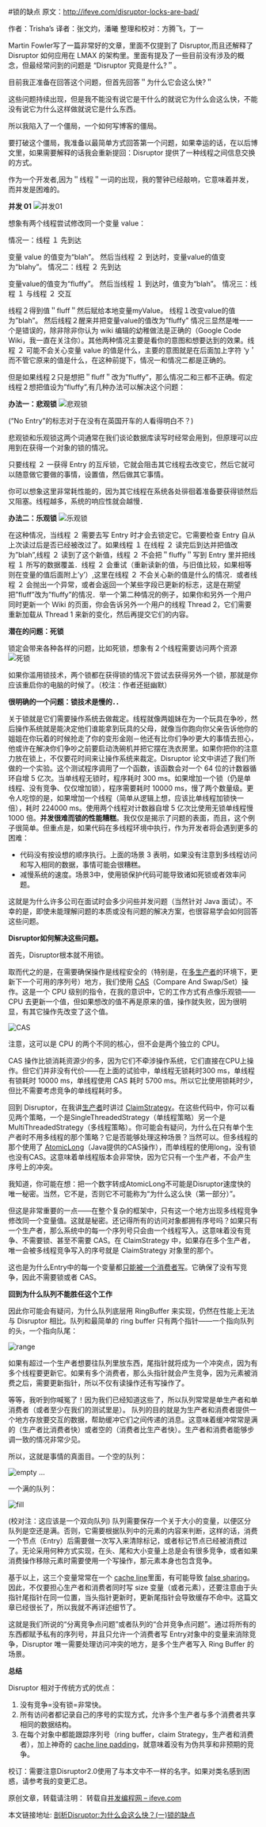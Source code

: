 #锁的缺点
原文：<http://ifeve.com/disruptor-locks-are-bad/>

作者：Trisha’s  译者：张文灼，潘曦  整理和校对：方腾飞，丁一

Martin Fowler写了一篇非常好的文章，里面不仅提到了 Disruptor,而且还解释了Disruptor 如何应用在 LMAX 的架构里。里面有提及了一些目前没有涉及的概念，但最经常问到的问题是 “Disruptor 究竟是什么?＂。

目前我正准备在回答这个问题，但首先回答＂为什么它会这么快?＂

这些问题持续出现，但是我不能没有说它是干什么的就说它为什么会这么快，不能没有说它为什么这样做就说它是什么东西。

所以我陷入了一个僵局，一个如何写博客的僵局。

要打破这个僵局，我准备以最简单方式回答第一个问题，如果幸运的话，在以后博文里，如果需要解释的话我会重新提回：Disruptor 提供了一种线程之间信息交换的方式。

作为一个开发者,因为＂线程＂一词的出现，我的警钟已经敲响，它意味着并发，而并发是困难的。


**并发 01**
![并发01](images/1-1.png)


想象有两个线程尝试修改同一个变量 value：

情况一：线程 １ 先到达

变量 value 的值变为“blah”。
然后当线程 ２ 到达时，变量value的值变为“blahy”。
情况二：线程 ２ 先到达

变量value的值变为“fluffy”。
然后当线程 １ 到达时，值变为“blah”。
情况三：线程 １ 与线程 ２ 交互

线程２得到值＂fluff＂然后赋给本地变量myValue。
线程１改变value的值为”blah”。
然后线程２醒来并把变量value的值改为”fluffy”
情况三显然是唯一一个是错误的，除非除非你认为 wiki 编辑的幼稚做法是正确的（Google Code Wiki，我一直在关注你）。其他两种情况主要是看你的意图和想要达到的效果。线程 ２ 可能不会关心变量 value 的值是什么，主要的意图就是在后面加上字符 ‘y＇而不管它原来的值是什么，在这种前提下，情况一和情况二都是正确的。

但是如果线程２只是想把＂fluff＂改为”fluffy”，那么情况二和三都不正确。假定线程２想把值设为”fluffy”,有几种办法可以解决这个问题：

**办法一：悲观锁**
![悲观锁](images/1-2.png)


(“No Entry”的标志对于在没有在英国开车的人看得明白不？)

悲观锁和乐观锁这两个词通常在我们谈论数据库读写时经常会用到，但原理可以应用到在获得一个对象的锁的情况。

只要线程 ２ 一获得 Entry 的互斥锁，它就会阻击其它线程去改变它，然后它就可以随意做它要做的事情，设置值，然后做其它事情。

你可以想象这里非常耗性能的，因为其它线程在系统各处徘徊着准备要获得锁然后又阻塞。线程越多，系统的响应性就会越慢．

**办法二：乐观锁**
![乐观锁](images/1-3.png)


在这种情况，当线程 ２ 需要去写 Entry 时才会去锁定它。它需要检查 Entry 自从上次读过后是否已经被改过了。如果线程 １ 在线程 ２ 读完后到达并把值改为”blah”,线程 ２ 读到了这个新值，线程 ２ 不会把＂fluffy＂写到 Entry 里并把线程 １ 所写的数据覆盖．线程 ２ 会重试（重新读新的值，与旧值比较，如果相等则在变量的值后面附上’y’）,这里在线程 ２ 不会关心新的值是什么的情况．或者线程 ２ 会抛出一个异常，或者会返回一个某些字段已更新的标志，这是在期望把”fluff”改为”fluffy”的情况．举一个第二种情况的例子，如果你和另外一个用户同时更新一个 Ｗiki 的页面，你会告诉另外一个用户的线程 Thread 2，它们需要重新加载从 Thread 1 来新的变化，然后再提交它们的内容。

**潜在的问题：死锁**

锁定会带来各种各样的问题，比如死锁，想象有２个线程需要访问两个资源
![死锁](images/1-4.png)


如果你滥用锁技术，两个锁都在获得锁的情况下尝试去获得另外一个锁，那就是你应该重启你的电脑的时候了。（校注：作者还挺幽默）

**很明确的一个问题：锁技术是慢的．．**

关于锁就是它们需要操作系统去做裁定。线程就像两姐妹在为一个玩具在争吵，然后操作系统就是能决定他们谁能拿到玩具的父母，就像当你跑向你父亲告诉他你的姐姐在你玩着的时候抢走了你的变形金刚－他还有比你们争吵更大的事情去担心，他或许在解决你们争吵之前要启动洗碗机并把它摆在洗衣房里。如果你把你的注意力放在锁上，不仅要花时间来让操作系统来裁定。Disruptor 论文中讲述了我们所做的一个实验。这个测试程序调用了一个函数，该函数会对一个 64 位的计数器循环自增 5 亿次。当单线程无锁时，程序耗时 300 ms。如果增加一个锁（仍是单线程、没有竞争、仅仅增加锁），程序需要耗时 10000 ms，慢了两个数量级。更令人吃惊的是，如果增加一个线程（简单从逻辑上想，应该比单线程加锁快一倍），耗时 224000 ms。使用两个线程对计数器自增 5 亿次比使用无锁单线程慢 1000 倍。**并发很难而锁的性能糟糕**。我仅仅是揭示了问题的表面，而且，这个例子很简单。但重点是，如果代码在多线程环境中执行，作为开发者将会遇到更多的困难：

* 代码没有按设想的顺序执行。上面的场景 3 表明，如果没有注意到多线程访问和写入相同的数据，事情可能会很糟糕。
* 减慢系统的速度。场景3中，使用锁保护代码可能导致诸如死锁或者效率问题。

这就是为什么许多公司在面试时会多少问些并发问题（当然针对 Java 面试）。不幸的是，即使未能理解问题的本质或没有问题的解决方案，也很容易学会如何回答这些问题。

**Disruptor如何解决这些问题。**

首先，Disruptor根本就不用锁。

取而代之的是，在需要确保操作是线程安全的（特别是，在[多生产者](http://mechanitis.blogspot.com/2011/07/dissecting-disruptor-writing-to-ring.html)的环境下，更新下一个可用的序列号）地方，我们使用 [CAS](http://mechanitis.blogspot.com/2011/07/dissecting-disruptor-writing-to-ring.html)（Compare And Swap/Set）操作。这是一个 CPU 级别的指令，在我的意识中，它的工作方式有点像乐观锁——CPU 去更新一个值，但如果想改的值不再是原来的值，操作就失败，因为很明显，有其它操作先改变了这个值。

![CAS](images/1-5.png)

注意，这可以是 CPU 的两个不同的核心，但不会是两个独立的 CPU。

CAS 操作比锁消耗资源少的多，因为它们不牵涉操作系统，它们直接在CPU上操作。但它们并非没有代价——在上面的试验中，单线程无锁耗时300 ms，单线程有锁耗时 10000 ms，单线程使用 CAS 耗时 5700 ms。所以它比使用锁耗时少，但比不需要考虑竞争的单线程耗时多。

回到 Disruptor，在我讲[生产者](http://ifeve.com/disruptor-writing-ringbuffer/)时讲过 [ClaimStrategy](https://github.com/LMAX-Exchange/disruptor/blob/version-2.x/code/src/main/com/lmax/disruptor/ClaimStrategy.java)。在这些代码中，你可以看见两个策略，一个是SingleThreadedStrategy（单线程策略）另一个是 MultiThreadedStrategy（多线程策略）。你可能会有疑问，为什么在只有单个生产者时不用多线程的那个策略？它是否能够处理这种场景？当然可以。但多线程的那个使用了 [AtomicLong](http://download.oracle.com/javase/6/docs/api/java/util/concurrent/atomic/AtomicLong.html)（Java提供的CAS操作），而单线程的使用long，没有锁也没有CAS。这意味着单线程版本会非常快，因为它只有一个生产者，不会产生序号上的冲突。

我知道，你可能在想：把一个数字转成AtomicLong不可能是Disruptor速度快的唯一秘密。当然，它不是，否则它不可能称为“为什么这么快（第一部分）”。

但这是非常重要的一点——在整个复杂的框架中，只有这一个地方出现多线程竞争修改同一个变量值。这就是秘密。还记得所有的访问对象都拥有序号吗？如果只有一个生产者，那么系统中的每一个序列号只会由一个线程写入。这意味着没有竞争、不需要锁、甚至不需要 CAS。在 ClaimStrategy 中，如果存在多个生产者，唯一会被多线程竞争写入的序号就是 ClaimStrategy 对象里的那个。

这也是为什么Entry中的每一个变量都[只能被一个消费者写](http://ifeve.com/dissecting-disruptor-wiring-up/)。它确保了没有写竞争，因此不需要锁或者 CAS。

**回到为什么队列不能胜任这个工作**

因此你可能会有疑问，为什么队列底层用 RingBuffer 来实现，仍然在性能上无法与 Disruptor 相比。队列和最简单的 ring buffer 只有两个指针——一个指向队列的头，一个指向队尾：

![range](images/1-6.png)

如果有超过一个生产者想要往队列里放东西，尾指针就将成为一个冲突点，因为有多个线程要更新它。如果有多个消费者，那么头指针就会产生竞争，因为元素被消费之后，需要更新指针，所以不仅有读操作还有写操作了。

等等，我听到你喊冤了！因为我们已经知道这些了，所以队列常常是单生产者和单消费者（或者至少在我们的测试里是）。
队列的目的就是为生产者和消费者提供一个地方存放要交互的数据，帮助缓冲它们之间传递的消息。这意味着缓冲常常是满的（生产者比消费者快）或者空的（消费者比生产者快）。生产者和消费者能够步调一致的情况非常少见。

所以，这就是事情的真面目。一个空的队列：


![empty](images/1-7.png)
…

一个满的队列：

![fill](images/1-8.png)

(校对注：这应该是一个双向队列)
队列需要保存一个关于大小的变量，以便区分队列是空还是满。否则，它需要根据队列中的元素的内容来判断，这样的话，消费一个节点（Entry）后需要做一次写入来清除标记，或者标记节点已经被消费过了。无论采用何种方式实现，在头、尾和大小变量上总是会有很多竞争，或者如果消费操作移除元素时需要使用一个写操作，那元素本身也包含竞争。

基于以上，这三个变量常常在一个 [cache line](http://en.wikipedia.org/wiki/CPU_cache)里面，有可能导致 [false sharing](http://en.wikipedia.org/wiki/False_sharing)。因此，不仅要担心生产者和消费者同时写 size 变量（或者元素），还要注意由于头指针尾指针在同一位置，当头指针更新时，更新尾指针会导致缓存不命中。这篇文章已经很长了，所以我就不再详述细节了。

这就是我们所说的“分离竞争点问题”或者队列的“合并竞争点问题”。通过将所有的东西都赋予私有的序列号，并且只允许一个消费者写 Entry对象中的变量来消除竞争，Disruptor 唯一需要处理访问冲突的地方，是多个生产者写入 Ring Buffer 的场景。

**总结**

Disruptor 相对于传统方式的优点：

1. 没有竞争=没有锁=非常快。
2. 所有访问者都记录自己的序号的实现方式，允许多个生产者与多个消费者共享相同的数据结构。
3. 在每个对象中都能跟踪序列号（ring buffer，claim Strategy，生产者和消费者），加上神奇的 [cache line padding](http://code.google.com/p/disruptor/source/browse/trunk/code/src/main/com/lmax/disruptor/RingBuffer.java)，就意味着没有为伪共享和非预期的竞争。

校订：需要注意Disruptor2.0使用了与本文中不一样的名字。如果对类名感到困惑，请参考我的变更汇总。

原创文章，转载请注明： 转载自[并发编程网 – ifeve.com](http://ifeve.com/)

本文链接地址: [剖析Disruptor:为什么会这么快？(一)锁的缺点](http://ifeve.com/locks-are-bad/)
